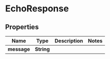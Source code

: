 
# EchoResponse

## Properties
Name | Type | Description | Notes
------------ | ------------- | ------------- | -------------
**message** | **String** |  | 



